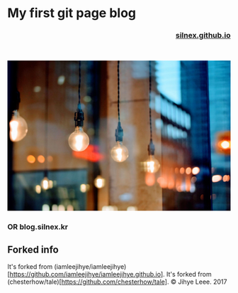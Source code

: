 # My first git page blog
<h3 style="text-align: right"><a href="https://silnex.github.io">silnex.github.io</a></h3><br>

![image](img/default.jpg)


### OR blog.silnex.kr

## Forked info

It's forked from (iamleejihye/iamleejihye) [https://github.com/iamleejihye/iamleejihye.github.io].
It's forked from (chesterhow/tale)[https://github.com/chesterhow/tale].
© Jihye Leee. 2017
